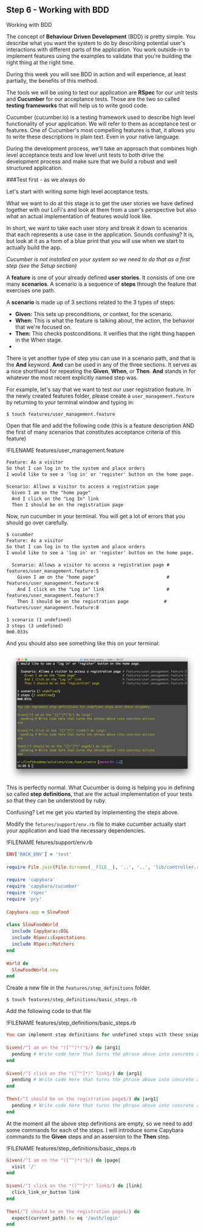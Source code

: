 ## Step 6 - Working with BDD

Working with BDD

The concept of **Behaviour Driven Development** (BDD) is pretty simple. You describe what you want the system to do by describing potential user's interactions with different parts of the application. You work outside-in to implement features using the examples to validate that you're building the right thing at the right time. 

During this week you will see BDD in action and will experience, at least partially, the benefits of this method.

The tools we will be using to test our application are **RSpec** for our unit tests and **Cucumber** for our acceptance tests. Those are the two so called **testing frameworks** that will help us to write good code. 

Cucumber (cucumber.io) is a testing framework used to describe high level functionality of your application. We will refer to them as acceptance test or features. One of Cucumber's most compelling features is that, it allows you to write these descriptions in plain text. Even in your native language.

During the development process, we'll take an approach that combines high level acceptance tests and low level unit tests to both drive the development process and make sure that we build a robust and well structured application.

###Test first - as we always do

Let's start with writing some high level acceptance tests.

What we want to do at this stage is to get the user stories we have defined together with our LoFi's and look at them from a user's perspective but also what an actual implementation of features would look like. 

In short, we want to take each user story and break it down to scenarios that each represents a use case in the application. Sounds confusing? It is, but look at it as a form of a blue print that you will use when we start to actually build the app.

*Cucumber is not installed on your system so we need to do that as a first step (see the Setup section)* 

A **feature** is one of your already defined **user stories**. It consists of one ore many  **scenarios**. A scenario is a sequence of **steps** through the feature that exercises one path.

A **scenario** is made up of 3 sections related to the 3 types of steps:

* **Given:** This sets up preconditions, or context, for the scenario.
* **When:** This is what the feature is talking about, the action, the behavior that we're focused on.
* **Then:** This checks postconditions. It verifies that the right thing happen in the When stage.
* 
There is yet another type of step you can use in a scenario path, and that is the **And** keyword. **And** can be used in any of the three sections. It serves as a nice shorthand for repeating the **Given**, **When**, or **Then**. **And** stands in for whatever the most recent explicitly named step was.

For example, let's say that we want to test our user registration feature. In the newly created features folder, please create a `user_management.feature` by returning to your terminal window and typing in:

```shell
$ touch features/user_management.feature
```
Open that file and add the following code (this is a feature description AND the first of many scenarios that constitutes acceptance criteria of this feature) 

!FILENAME features/user_management.feature
```gherkin
Feature: As a visitor
So that I can log in to the system and place orders
I would like to see a 'log in' or 'register' button on the home page.

Scenario: Allows a visitor to access a registration page
  Given I am on the "home page"
  And I click on the "Log In" link
  Then I should be on the registration page
```

Now, run cucumber in your terminal. You will get a lot of errors that you should go over carefully. 

```shell
$ cucumber
Feature: As a visitor
So that I can log in to the system and place orders
I would like to see a 'log in' or 'register' button on the home page.

  Scenario: Allows a visitor to access a registration page # features/user_management.feature:5
    Given I am on the "home page"                          # features/user_management.feature:6
    And I click on the "Log in" link                       # features/user_management.feature:7
    Then I should be on the registration page             # features/user_management.feature:8

1 scenario (1 undefined)
3 steps (3 undefined)
0m0.033s
```

And you should also see something like this on your terminal:

![](slow_food_cucumber_terminal.png)
This is perfectly normal. What Cucumber is doing is helping you in defining so called **step definitions**, that are the actual implementation of your tests so that they can be understood by ruby. 

Confusing? Let me get you started by implementing the steps above. 

Modify the `fetures/support/env.rb` file to make cucumber actually start your application and load the necessary dependencies.

!FILENAME fetures/support/env.rb
```ruby
ENV['RACK_ENV'] = 'test'

require File.join(File.dirname(__FILE__), '..', '..', 'lib/controller.rb')

require 'capybara'
require 'capybara/cucumber'
require 'rspec'
require 'pry'

Capybara.app = SlowFood

class SlowFoodWorld
  include Capybara::DSL
  include RSpec::Expectations
  include RSpec::Matchers
end

World do
  SlowFoodWorld.new
end
```

Create a new file in the `features/step_definitions` folder. 

```shell
$ touch features/step_definitions/basic_steps.rb
```

Add the following code to that file 

!FILENAME features/step_definitions/basic_steps.rb
```ruby
You can implement step definitions for undefined steps with these snippets:

Given(/^I am on the "([^"]*)"$/) do |arg1|
  pending # Write code here that turns the phrase above into concrete actions
end

Given(/^I click on the "([^"]*)" link$/) do |arg1|
  pending # Write code here that turns the phrase above into concrete actions
end

Then(/^I should be on the registration page$/) do |arg1|
  pending # Write code here that turns the phrase above into concrete actions
end
```

At the moment all the above step definitions are empty, so we need to add some commands for each of the steps. I will introduce some Capybara commands to the **Given** steps and an assersion to the **Then** step. 

!FILENAME features/step_definitions/basic_steps.rb
```ruby
Given(/^I am on the "([^"]*)"$/) do |page|
  visit '/'
end

Given(/^I click on the "([^"]*)" link$/) do |link|
  click_link_or_button link
end

Then(/^I should be on the registration page$/) do
  expect(current_path).to eq '/auth/login'
end
```







